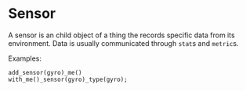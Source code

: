 # Sensor

A sensor is an child object of a thing the records specific data from its environment.  Data is usually communicated through `stat`s and `metric`s.

Examples:
```Diego
add_sensor(gyro)_me()
with_me()_sensor(gyro)_type(gyro);
```

